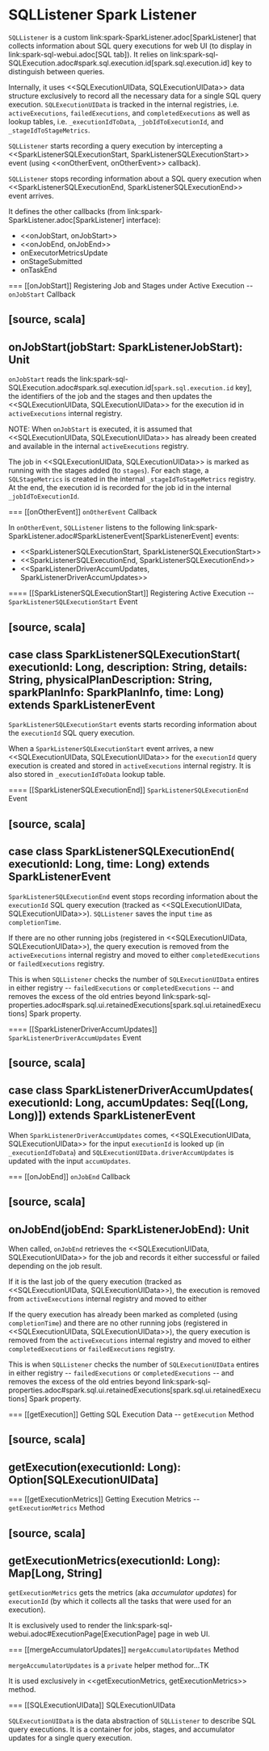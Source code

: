 # SQLListener Spark Listener

`SQLListener` is a custom link:spark-SparkListener.adoc[SparkListener] that collects information about SQL query executions for web UI (to display in link:spark-sql-webui.adoc[SQL tab]). It relies on link:spark-sql-SQLExecution.adoc#spark.sql.execution.id[spark.sql.execution.id] key to distinguish between queries.

Internally, it uses <<SQLExecutionUIData, SQLExecutionUIData>> data structure exclusively to record all the necessary data for a single SQL query execution. `SQLExecutionUIData` is tracked in the internal registries, i.e. `activeExecutions`, `failedExecutions`, and `completedExecutions` as well as lookup tables, i.e. `_executionIdToData`, `_jobIdToExecutionId`, and `_stageIdToStageMetrics`.

`SQLListener` starts recording a query execution by intercepting a <<SparkListenerSQLExecutionStart, SparkListenerSQLExecutionStart>> event (using <<onOtherEvent, onOtherEvent>> callback).

`SQLListener` stops recording information about a SQL query execution when <<SparkListenerSQLExecutionEnd, SparkListenerSQLExecutionEnd>> event arrives.

It defines the other callbacks (from link:spark-SparkListener.adoc[SparkListener] interface):

* <<onJobStart, onJobStart>>
* <<onJobEnd, onJobEnd>>
* onExecutorMetricsUpdate
* onStageSubmitted
* onTaskEnd

=== [[onJobStart]] Registering Job and Stages under Active Execution -- `onJobStart` Callback

[source, scala]
----
onJobStart(jobStart: SparkListenerJobStart): Unit
----

`onJobStart` reads the link:spark-sql-SQLExecution.adoc#spark.sql.execution.id[`spark.sql.execution.id` key], the identifiers of the job and the stages and then updates the <<SQLExecutionUIData, SQLExecutionUIData>> for the execution id in `activeExecutions` internal registry.

NOTE: When `onJobStart` is executed, it is assumed that <<SQLExecutionUIData, SQLExecutionUIData>> has already been created and available in the internal `activeExecutions` registry.

The job in <<SQLExecutionUIData, SQLExecutionUIData>> is marked as running with the stages added (to `stages`). For each stage, a `SQLStageMetrics` is created in the internal `_stageIdToStageMetrics` registry. At the end, the execution id is recorded for the job id in the internal `_jobIdToExecutionId`.

=== [[onOtherEvent]] `onOtherEvent` Callback

In `onOtherEvent`, `SQLListener` listens to the following link:spark-SparkListener.adoc#SparkListenerEvent[SparkListenerEvent] events:

* <<SparkListenerSQLExecutionStart, SparkListenerSQLExecutionStart>>
* <<SparkListenerSQLExecutionEnd, SparkListenerSQLExecutionEnd>>
* <<SparkListenerDriverAccumUpdates, SparkListenerDriverAccumUpdates>>

==== [[SparkListenerSQLExecutionStart]] Registering Active Execution -- `SparkListenerSQLExecutionStart` Event

[source, scala]
----
case class SparkListenerSQLExecutionStart(
  executionId: Long,
  description: String,
  details: String,
  physicalPlanDescription: String,
  sparkPlanInfo: SparkPlanInfo,
  time: Long)
extends SparkListenerEvent
----

`SparkListenerSQLExecutionStart` events starts recording information about the `executionId` SQL query execution.

When a `SparkListenerSQLExecutionStart` event arrives, a new <<SQLExecutionUIData, SQLExecutionUIData>> for the `executionId` query execution is created and stored in `activeExecutions` internal registry. It is also stored in `_executionIdToData` lookup table.

==== [[SparkListenerSQLExecutionEnd]] `SparkListenerSQLExecutionEnd` Event

[source, scala]
----
case class SparkListenerSQLExecutionEnd(
  executionId: Long,
  time: Long)
extends SparkListenerEvent
----

`SparkListenerSQLExecutionEnd` event stops recording information about the `executionId` SQL query execution (tracked as <<SQLExecutionUIData, SQLExecutionUIData>>). `SQLListener` saves the input `time` as `completionTime`.

If there are no other running jobs (registered in <<SQLExecutionUIData, SQLExecutionUIData>>), the query execution is removed from the `activeExecutions` internal registry and moved to either `completedExecutions` or `failedExecutions` registry.

This is when `SQLListener` checks the number of `SQLExecutionUIData` entires in either registry -- `failedExecutions` or `completedExecutions` -- and removes the excess of the old entries beyond link:spark-sql-properties.adoc#spark.sql.ui.retainedExecutions[spark.sql.ui.retainedExecutions] Spark property.

==== [[SparkListenerDriverAccumUpdates]] `SparkListenerDriverAccumUpdates` Event

[source, scala]
----
case class SparkListenerDriverAccumUpdates(
  executionId: Long,
  accumUpdates: Seq[(Long, Long)])
extends SparkListenerEvent
----

When `SparkListenerDriverAccumUpdates` comes, <<SQLExecutionUIData, SQLExecutionUIData>> for the input `executionId` is looked up (in `_executionIdToData`) and `SQLExecutionUIData.driverAccumUpdates` is updated with the input `accumUpdates`.

=== [[onJobEnd]] `onJobEnd` Callback

[source, scala]
----
onJobEnd(jobEnd: SparkListenerJobEnd): Unit
----

When called, `onJobEnd` retrieves the <<SQLExecutionUIData, SQLExecutionUIData>> for the job and records it either successful or failed depending on the job result.

If it is the last job of the query execution (tracked as <<SQLExecutionUIData, SQLExecutionUIData>>), the execution is removed from `activeExecutions` internal registry and moved to either

If the query execution has already been marked as completed (using `completionTime`) and there are no other running jobs (registered in <<SQLExecutionUIData, SQLExecutionUIData>>), the query execution is removed from the `activeExecutions` internal registry and moved to either `completedExecutions` or `failedExecutions` registry.

This is when `SQLListener` checks the number of `SQLExecutionUIData` entires in either registry -- `failedExecutions` or `completedExecutions` -- and removes the excess of the old entries beyond link:spark-sql-properties.adoc#spark.sql.ui.retainedExecutions[spark.sql.ui.retainedExecutions] Spark property.

=== [[getExecution]] Getting SQL Execution Data -- `getExecution` Method

[source, scala]
----
getExecution(executionId: Long): Option[SQLExecutionUIData]
----

=== [[getExecutionMetrics]] Getting Execution Metrics -- `getExecutionMetrics` Method

[source, scala]
----
getExecutionMetrics(executionId: Long): Map[Long, String]
----

`getExecutionMetrics` gets the metrics (aka _accumulator updates_) for `executionId` (by which it collects all the tasks that were used for an execution).

It is exclusively used to render the link:spark-sql-webui.adoc#ExecutionPage[ExecutionPage] page in web UI.

=== [[mergeAccumulatorUpdates]] `mergeAccumulatorUpdates` Method

`mergeAccumulatorUpdates` is a `private` helper method for...TK

It is used exclusively in <<getExecutionMetrics, getExecutionMetrics>> method.

=== [[SQLExecutionUIData]] SQLExecutionUIData

`SQLExecutionUIData` is the data abstraction of `SQLListener` to describe SQL query executions. It is a container for jobs, stages, and accumulator updates for a single query execution.
